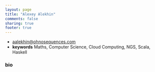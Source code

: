 ```yaml
---
layout: page
title: "Alexey Alekhin"
comments: false
sharing: true
footer: true
---
```


- [aalekhin@ohnosequences.com](mailto:aalekhin@ohnosequences.com)
- **keywords** Maths, Computer Science, Cloud Computing, NGS, Scala, Haskell

### bio

<script src="//about.me/embed/laughedelic?image=0&amp;name=0&amp;headline=0"></script>
